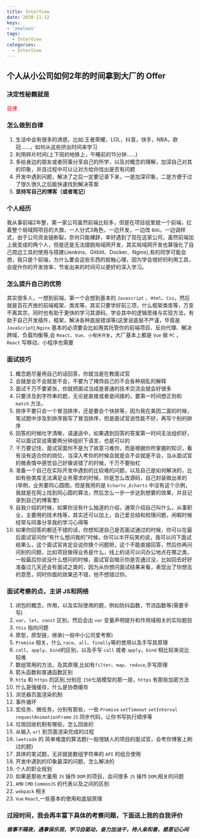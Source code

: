 ```yaml
---
title: InterView
date: 2020-11-12
keys:
- 'zealous'
tags:
  - InterView
categories:
  - InterView
---
```


## 个人从小公司如何2年的时间拿到大厂的 Offer

### 决定性秘籍就是

<span style='font-szie:30px;color:red;'>自律</span>


### 怎么做到自律

1. 生活中会有很多的诱惑，比如:王者荣耀，LOL，抖音，快手，NBA，欧冠......，如何从这些挤出时间来学习
2. 利用碎片时间(上下班的地铁上，午睡前的15分钟......)
3. 多给身边的朋友或者同事分享自己的所学，以及对概念的理解，加深自己对其的印象，并且过程中可以让对方给你找出是否有问题
4. 开发中遇到问题，解决了之后一定要记录下来，一是加深印象，二是方便于过了很久很久之后能快速找到解决答案
5. **坚持写自己的博客（或者笔记）**

### 个人经历
我从事前端2年整，第一家公司虽然前端比较多，但是在项目组里就一个前端，扛着整个局域网项目的大旗，一人分式3角色，一边开发，一边改 `BUG`，一边调样式，由于公司资金链断裂，奈何只能裸辞，幸好遇到了现在这家公司，虽然前端加上我变成的两个人，但是还是无法摆脱局域网开发，其实局域网开发也算强化了自己周边工具的使用与搭建(Jenkins、Gitblit、Docker、Nginx),有的同学可能会想，我只是个前端，为什么要会这些东西的抵触心理，因为学会很好的利用工具，会提升你的开发效率，节省出来的时间可以更好的深入学习。


### 怎么提升自己的优势

其实很多人，一想到前端，第一个会想到基本的 `Javascript` 、`Html`、`Css`，然后就是百花齐放的前端框架、类库等，其实只要学好前三项，什么框架类库等，万变不离其宗，同时也有助于更快的学习其源码，学会其中的逻辑思维与实现方法，有助于自己开发插件，框架，解决各种底层错误等(这里说底层不严谨，毕竟是 `JavaScript`),`Nginx` 基本的必须要会比如用其托管你的前端项目、反向代理、解决跨域、负载均衡等,会 `React`、`Vue`、`小程序开发`，大厂基本上都是 `Vue` 做 `PC` ，`React` 写移动，小程序也需要

### 面试技巧

1. 概念题尽量用自己的话回答，你就当是在教面试官
2. 会就是会不会就是不会，不要为了掩饰自己的不会各种胡乱的解释
3. 面试千万不要紧张，你就把面试当成是普通的技术交流会就会好很多
4. 只要涉及到字符串的题，无论是直接或者是间接的，要第一时间想正则和 `match` 方法，
5. 排序不要只会一个冒泡排序，还是要会个快排等，因为我在美团二面的时候，笔试题中涉及到排序我写了冒泡排序，但是面试官说性能不好，再写个别的排序
6. 回答的时候吐字清晰，语速适中，如果遇到回答的答案第一时间无法组织好，可以面试官说需要两分钟组织下语言，也是可以的
7. 千万要记住，面试官面你不是为了故意刁难你，而是根据你所掌握的知识，看有没有适合你的岗位，当深入考你的时候会就是会不会就是不会，当从面试官的微表情中感觉自己好像说错了的时候，千万不要抬杠
8. 准备一个自己在实际开发中遇到的比较难的问题，以及自己是如何解决的，比如有些类库无法满足业务需求的时候，你是怎么改源码，自己封装做出来的(举例，业务要同心圆图，但是我用的是 `Echarts` ,`Echarts` 中没有这个示例，我就是在网上找到同心圆的算法，然后怎么一步一步达到想要的效果，并且记录到自己的博客里)
9. 自我介绍的时候，如果你没有什么独道的介绍，通常介绍自己叫什么，从事职业，主要用的技术栈等，其实还可以加上，自己爱总结和梳理问题，闲暇时候经常与同事分享我的学习心得等
10. 如果你回答的都还不错的话，你想知道自己是否面试通过的时候，你可以在最后面试官问你“有什么想问我的”时候，你可以半开玩笑的说，我可以问下面试结果么，这个面试官肯定会说你换个问题把，这个不能直接回答，然后你再问问别的问题，比如项目做得业务是什么，线上的话可以问办公地点在哪之类，一般最后你说没什么想问的时候，面试官会暗示你是否通过没，比如回去好好准备过几天还会有面试之类的，因为从你想问面试结果来看，表现出了你想去的意愿，同时你面的效果还不错，他不想错过你。



### 面试考察的点，主讲 JS和网络

1. 闭包的概念，作用，以及实际使用的题，例如防抖函数，节流函数等(需要手写)
2. `var`、`let`、`const` 区别，然后会出 `var` 变量声明提升和作用域相关的实际题目
3. `this` 指向问题
4. 原型，原型链，继承(一般中小公司爱考察)
5. `Promise` 相关，什么 `race`、`all`、`finally`等的使用以及手写其原理
6. `call`、`apply`、`bind`的区别，以及手写 `call` 或者 `apply`，`bind` 相比较来说比较难
7. 数组常用的方法，及其原理,比如有`filter`、`map`、`reduce`,手写原理
8. 箭头函数和普通函数区别
9. `http` 和 `https` 的区别,分别在 `ISO`七层模型的那一层，`https` 有那些加密方法
10. 什么是强缓存，什么是协商缓存
11. 浏览器页面渲染机制
12. 事件循环
13. 宏任务、微任务，分别有那些，一些 `Promise` `setTimeout` `setInterval` `requestAnimationFrame` `JS` 同步代码，让你书写执行顺序等
14. 垃圾回收机制有哪些，怎么回收的
15. 从输入 `url` 到页面渲染完成的过程
16. `leetcode` 的 简单难度的算法题(一般很缺人的项目的面试官，会考你博客上刷过的题)
17. 具体的笔试题，无非就是数组字符串的 `API` 的组合使用
18. 开发中遇到的印象最深的问题，怎么解决的
19. 个人的职业规划
20. 如果是那些大量用 `JS` 操作 `DOM` 的项目，会问很多 `JS` 操作 `DOM`,相关的问题
21. `AMD` `CMD` `CommonJS` 的代表以及之间的区别
22. `webpack` 相关
23. `Vue` `React`,一些基本的使用和底层原理



### 过段时间，我会再丰富下具体的考察问题，下面送上我的自我评价

***做事不隔夜，遇事保乐观，学习自驱动，奋力加油干，待人亲和善，感恩记心间***